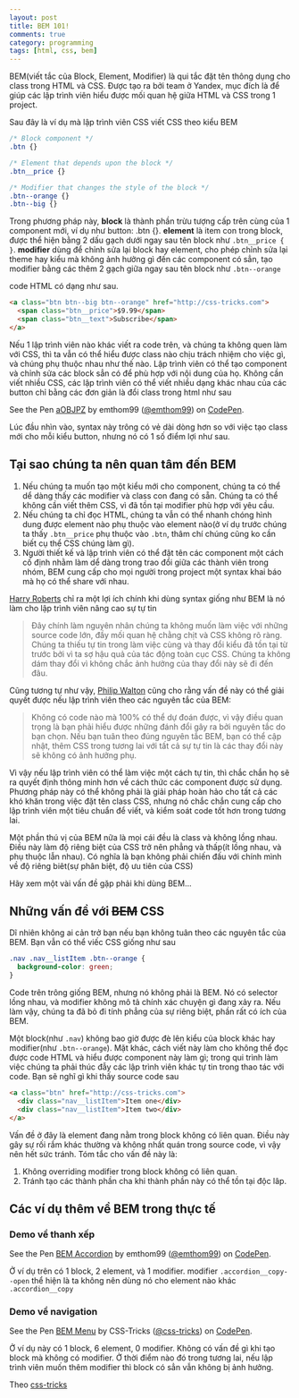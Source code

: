 ```yaml
---
layout: post
title: BEM 101!
comments: true
category: programming
tags: [html, css, bem]
---
```


BEM(viết tắc của Block, Element, Modifier) là qui tắc đặt tên thông dụng cho class trong HTML và CSS. Được tạo ra bởi team ở Yandex, mục đích là để giúp các lập trình viên hiểu được mối quan hệ giữa HTML và CSS trong 1 project.


Sau đây là ví dụ mà lập trình viên CSS viết CSS theo kiểu BEM

``` CSS
/* Block component */
.btn {}

/* Element that depends upon the block */ 
.btn__price {}

/* Modifier that changes the style of the block */
.btn--orange {} 
.btn--big {}
```

Trong phương pháp này, **block** là thành phần trừu tượng cấp trên  cùng của  1 component mới, ví dụ như button: .btn {}. **element** là item con trong block, được thể hiện bằng 2 dấu gạch dưới ngay sau tên block như ```.btn__price { }```. **modifier** dùng để chỉnh sửa lại block hay element, cho phép chỉnh sửa lại theme hay kiểu mà không ảnh hưởng gì đến các component có sẳn, tạo modifier bằng các thêm 2 gạch giữa ngay sau tên block như ```.btn--orange```

code HTML có dạng như sau.

```html
<a class="btn btn--big btn--orange" href="http://css-tricks.com">
  <span class="btn__price">$9.99</span>
  <span class="btn__text">Subscribe</span>
</a>
```

Nếu 1 lập trình viên nào khác viết ra code trên, và chúng ta không quen làm với CSS, thì ta vẫn có thể hiểu được class nào chịu trách nhiệm cho việc gì, và chúng phụ thuộc nhau như thế nào. Lập trình viên có thể tạo component và chỉnh sửa các block sẳn có để phù hợp với nội dung của họ. Không cần viết nhiều CSS, các lập trình viên có thể viết nhiều dạng khác nhau của các button chỉ bằng các đơn giản là đổi class trong html như sau

<p data-height="268" data-theme-id="0" data-slug-hash="aOBJPZ" data-default-tab="result" data-user="emthom99" class='codepen'>See the Pen <a href='http://codepen.io/emthom99/pen/aOBJPZ/'>aOBJPZ</a> by emthom99 (<a href='http://codepen.io/emthom99'>@emthom99</a>) on <a href='http://codepen.io'>CodePen</a>.</p>
<script async src="//assets.codepen.io/assets/embed/ei.js"></script>

Lúc đầu nhìn vào, syntax này trông có vẻ dài dòng hơn so với việc tạo class mới cho mỗi kiểu button, nhưng nó có 1 số điểm lợi như sau.

## Tại sao chúng ta nên quan tâm đến BEM

1. Nếu chúng ta muốn tạo một kiểu mới cho component, chúng ta có thể dể dàng thấy các modifier và class con đang có sẵn. Chúng ta có thể không cần viết thêm CSS, vì đã tồn tại modifier phù hợp với yêu cầu.
2. Nếu chúng ta chỉ đọc HTML, chúng ta vẫn có thể nhanh chóng hình dung được element nào phụ thuộc vào element nào(ở ví dụ trước chúng ta thấy ```.btn__price``` phụ thuộc vào ```.btn```, thâm chí chúng cũng ko cần biết cụ thể CSS chúng làm gì).
3. Người thiết kế và lập trình viên có thể đặt tên các component một cách cố định nhằm làm dể dàng trong trao đổi giữa các thành viên trong nhóm, BEM cung cấp cho mọi người trong project một syntax khai báo mà họ có thể share với nhau.

[Harry Roberts](http://csswizardry.com/2015/03/more-transparent-ui-code-with-namespaces) chỉ ra một lợi ích chính khi dùng syntax giống như BEM là nó làm cho lập trình viên nâng cao sự tự tin 

> Đây chính làm nguyên nhân chúng ta không muốn làm việc với những source code lớn, đầy mối quan hệ chằng chịt và CSS không rõ ràng. Chúng ta thiếu tự tin trong làm việc cùng và thay đổi kiểu đã tồn tại từ trước bởi vì ta sợ hậu quả của tác động toàn cục CSS. Chúng ta không dám thay đổi vì không chắc ảnh hưởng của thay đổi này sẽ đi đến đâu.

Cũng tương tự như vậy, [Philip Walton](http://philipwalton.com/articles/side-effects-in-css/) cũng cho rằng vấn đề này có thể giải quyết được nếu lập trình viên theo các nguyên tắc của BEM:

> Không có code nào mà 100% có thể dự đoán được, vì vậy điều quan trọng là bạn phải hiểu được những đánh đổi gây ra bởi nguyên tắc do bạn chọn. Nếu bạn tuân theo đúng nguyên tắc BEM, bạn có thể cập nhật, thêm CSS trong tương lai với tất cả sự tự tin là các thay đổi này sẽ không có ảnh hưởng phụ.

Vì vậy nếu lập trình viên có thể làm việc một cách tự tin, thì chắc chắn họ sẽ ra quyết định thông minh hơn về cách thức các component được sử dụng. Phương pháp này có thể không phải là giải pháp hoàn hảo cho tất cả các khó khăn trong việc đặt tên class CSS, nhưng nó chắc chắn cung cấp cho lập trình viên một tiêu chuẩn để viết, và kiểm soát code tốt hơn trong tương lai.

Một phần thú vị của BEM nữa là mọi cái đều là class và không lồng nhau. Điều này làm độ riêng biệt của CSS trở nên phẳng và thấp(ít lồng nhau, và phụ thuộc lẫn nhau). Có nghĩa là bạn không phải chiến đấu với chính mình về độ riêng biêt(sự phân biệt, độ ưu tiên của CSS)

Hãy xem một vài vấn đề gặp phải khi dùng BEM...

## Những vấn đề với ~~BEM~~ CSS

Dĩ nhiên không ai cản trở bạn nếu bạn không tuân theo các nguyên tắc của BEM. Bạn vẫn có thể viếc CSS giống như sau

```css
.nav .nav__listItem .btn--orange {
  background-color: green;
}
```

Code trên trông giống BEM, nhưng nó không phải là BEM. Nó có selector lồng nhau, và modifier không mô tả chính xác chuyện gì đang xảy ra. Nếu làm vậy, chúng ta đã bỏ đi tính phẳng của sự riêng biệt, phần rất có ích của BEM.

Một block(như ```.nav```) không bao giờ được đè lên kiểu của block khác hay modifier(như ```.btn--orange```).
Mặt khác, cách viết này làm cho không thể đọc được code HTML và hiểu được component này làm gì; trong qui trình làm việc chúng ta phải thúc đẫy các lập trình viên khác tự tin trong thao tác với code. Bạn sẽ nghĩ gì khi thấy source code sau

```html
<a class="btn" href="http://css-tricks.com">
  <div class="nav__listItem">Item one</div>
  <div class="nav__listItem">Item two</div>
</a>
```

Vấn đề ở đây là element đang nằm trong block không có liên quan. Điều này gây sự rối rắm khác thường và không nhất quán trong source code, vì vậy nên hết sức tránh. Tóm tắc cho vấn đề này là:

1. Không overriding modifier trong block không có liên quan.
2. Tránh tạo các thành phần cha khi thành phần này có thể tồn tại độc lâp.

## Các ví dụ thêm về BEM trong thực tế

### Demo về thanh xếp

<p data-height="268" data-theme-id="0" data-slug-hash="WvoVga" data-default-tab="result" data-user="emthom99" class='codepen'>See the Pen <a href='http://codepen.io/emthom99/pen/WvoVga/'>BEM Accordion</a> by emthom99 (<a href='http://codepen.io/emthom99'>@emthom99</a>) on <a href='http://codepen.io'>CodePen</a>.</p>
<script async src="//assets.codepen.io/assets/embed/ei.js"></script>

Ở ví dụ trên có 1 block, 2 element, và 1 modifier. modifier ```.accordion__copy--open``` thể hiện là ta không nên dùng nó cho element nào khác ```.accordion__copy```

### Demo về navigation

<p data-height="268" data-theme-id="0" data-slug-hash="RNOMzJ" data-default-tab="result" data-user="css-tricks" class='codepen'>See the Pen <a href='http://codepen.io/team/css-tricks/pen/RNOMzJ/'>BEM Menu</a> by CSS-Tricks (<a href='http://codepen.io/css-tricks'>@css-tricks</a>) on <a href='http://codepen.io'>CodePen</a>.</p>
<script async src="//assets.codepen.io/assets/embed/ei.js"></script>

Ở ví dụ này có 1 block, 6 element, 0 modifier. Không có vấn đề gì khi tạo block mà không có modifier. Ở thời điểm nào đó trong tương lai, nếu lập trình viên muốn thêm modifier thì block có sẳn vẫn không bị ảnh hưởng.

Theo [css-tricks](https://css-tricks.com/bem-101/)



